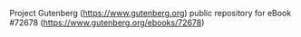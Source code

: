 Project Gutenberg (https://www.gutenberg.org) public repository
for eBook #72678 (https://www.gutenberg.org/ebooks/72678)
